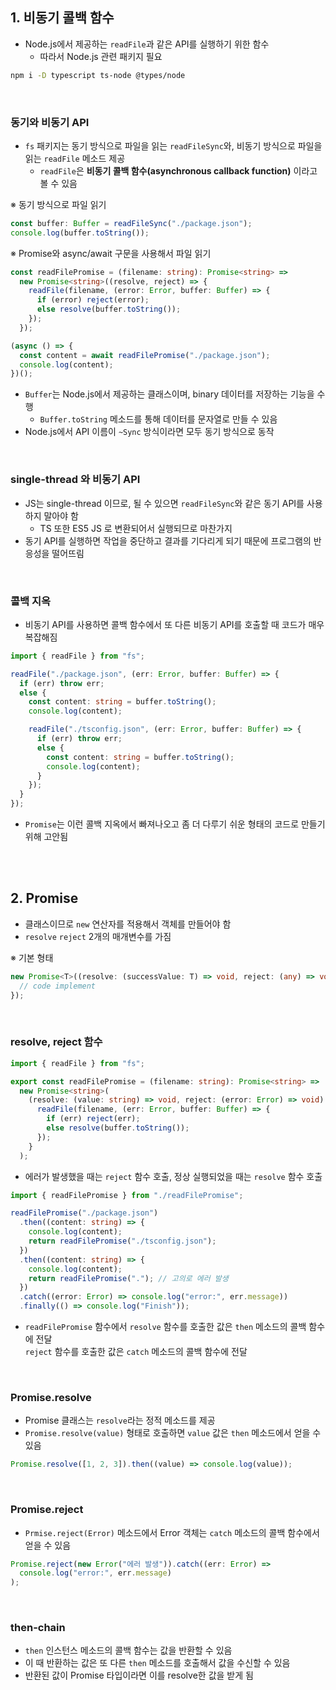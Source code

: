 ## 1. 비동기 콜백 함수

- Node.js에서 제공하는 `readFile`과 같은 API를 실행하기 위한 함수
  - 따라서 Node.js 관련 패키지 필요

```sh
npm i -D typescript ts-node @types/node
```

<br>

### 동기와 비동기 API

- `fs` 패키지는 동기 방식으로 파일을 읽는 `readFileSync`와, 비동기 방식으로 파일을 읽는 `readFile` 메소드 제공
  - `readFile`은 **비동기 콜백 함수(asynchronous callback function)** 이라고 볼 수 있음

※ 동기 방식으로 파일 읽기

```ts
const buffer: Buffer = readFileSync("./package.json");
console.log(buffer.toString());
```

※ Promise와 async/await 구문을 사용해서 파일 읽기

```ts
const readFilePromise = (filename: string): Promise<string> =>
  new Promise<string>((resolve, reject) => {
    readFile(filename, (error: Error, buffer: Buffer) => {
      if (error) reject(error);
      else resolve(buffer.toString());
    });
  });

(async () => {
  const content = await readFilePromise("./package.json");
  console.log(content);
})();
```

- `Buffer`는 Node.js에서 제공하는 클래스이며, binary 데이터를 저장하는 기능을 수행
  - `Buffer.toString` 메소드를 통해 데이터를 문자열로 만들 수 있음
- Node.js에서 API 이름이 `~Sync` 방식이라면 모두 동기 방식으로 동작

<br>

### single-thread 와 비동기 API

- JS는 single-thread 이므로, 될 수 있으면 `readFileSync`와 같은 동기 API를 사용하지 말아야 함
  - TS 또한 ES5 JS 로 변환되어서 실행되므로 마찬가지
- 동기 API를 실행하면 작업을 중단하고 결과를 기다리게 되기 때문에 프로그램의 반응성을 떨어뜨림

<br>

### 콜백 지옥

- 비동기 API를 사용하면 콜백 함수에서 또 다른 비동기 API를 호출할 때 코드가 매우 복잡해짐

```ts
import { readFile } from "fs";

readFile("./package.json", (err: Error, buffer: Buffer) => {
  if (err) throw err;
  else {
    const content: string = buffer.toString();
    console.log(content);

    readFile("./tsconfig.json", (err: Error, buffer: Buffer) => {
      if (err) throw err;
      else {
        const content: string = buffer.toString();
        console.log(content);
      }
    });
  }
});
```

- `Promise`는 이런 콜백 지옥에서 빠져나오고 좀 더 다루기 쉬운 형태의 코드로 만들기 위해 고안됨

<br>
<br>

## 2. Promise

- 클래스이므로 `new` 연산자를 적용해서 객체를 만들어야 함
- `resolve` `reject` 2개의 매개변수를 가짐

※ 기본 형태

```ts
new Promise<T>((resolve: (successValue: T) => void, reject: (any) => void) => {
  // code implement
});
```

<br>

### resolve, reject 함수

```ts
import { readFile } from "fs";

export const readFilePromise = (filename: string): Promise<string> =>
  new Promise<string>(
    (resolve: (value: string) => void, reject: (error: Error) => void) => {
      readFile(filename, (err: Error, buffer: Buffer) => {
        if (err) reject(err);
        else resolve(buffer.toString());
      });
    }
  );
```

- 에러가 발생했을 때는 `reject` 함수 호출, 정상 실행되었을 때는 `resolve` 함수 호출

```ts
import { readFilePromise } from "./readFilePromise";

readFilePromise("./package.json")
  .then((content: string) => {
    console.log(content);
    return readFilePromise("./tsconfig.json");
  })
  .then((content: string) => {
    console.log(content);
    return readFilePromise("."); // 고의로 에러 발생
  })
  .catch((error: Error) => console.log("error:", err.message))
  .finally(() => console.log("Finish"));
```

- `readFilePromise` 함수에서 `resolve` 함수를 호출한 값은 `then` 메소드의 콜백 함수에 전달<br>`reject` 함수를 호출한 값은 `catch` 메소드의 콜백 함수에 전달

<br>

### Promise.resolve

- Promise 클래스는 `resolve`라는 정적 메소드를 제공
- `Promise.resolve(value)` 형태로 호출하면 `value` 값은 `then` 메소드에서 얻을 수 있음

```ts
Promise.resolve([1, 2, 3]).then((value) => console.log(value));
```

<br>

### Promise.reject

- `Prmise.reject(Error)` 메소드에서 Error 객체는 `catch` 메소드의 콜백 함수에서 얻을 수 있음

```ts
Promise.reject(new Error("에러 발생")).catch((err: Error) =>
  console.log("error:", err.message)
);
```

<br>

### then-chain

- `then` 인스턴스 메소드의 콜백 함수는 값을 반환할 수 있음
- 이 때 반환하는 값은 또 다른 `then` 메소드를 호출해서 값을 수신할 수 있음
- 반환된 값이 Promise 타입이라면 이를 resolve한 값을 받게 됨
